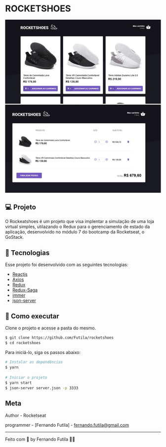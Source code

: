 # ROCKETSHOES

<div align="center">
    <img src="https://github.com/Futila/rocketshoes/blob/master/src/assets/homepage.JPG" width="600px" />
    <img src="https://github.com/Futila/rocketshoes/blob/master/src/assets/cartpage.JPG" width="600px" />

</div>

## 💻 Projeto

O Rockeatshoes é um projeto que visa implentar a simulação de uma loja virtual simples, utilazando o Redux para o gerenciamento de estado da aplicação, desenvolvido no módulo 7 do bootcamp da Rocketseat, o GoStack.

## 🧪 Tecnologias

Esse projeto foi desenvolvido com as seguintes tecnologias:

- [Reactjs](https://reactjs.org)
- [Axios](https://axios-http.com/docs/intro)
- [Redux](https://redux.js.org/)
- [Redux-Saga](https://redux-saga.js.org/)
- [immer](https://github.com/immerjs/immer)
- [json-server](https://github.com/typicode/json-server)

## 🚀 Como executar

Clone o projeto e acesse a pasta do mesmo.

```bash
$ git clone https://github.com/Futila/rocketshoes
$ cd rocketshoes
```

Para iniciá-lo, siga os passos abaixo:

```bash
# Instalar as dependências
$ yarn

# Iniciar o projeto
$ yarn start
$ json-server server.json -p 3333
```

## Meta

Author - Rocketseat

programmer - [Fernando Futila] - fernando.futila@gmail.com

---

Feito com 💜 by Fernando Futila 👋🏻

